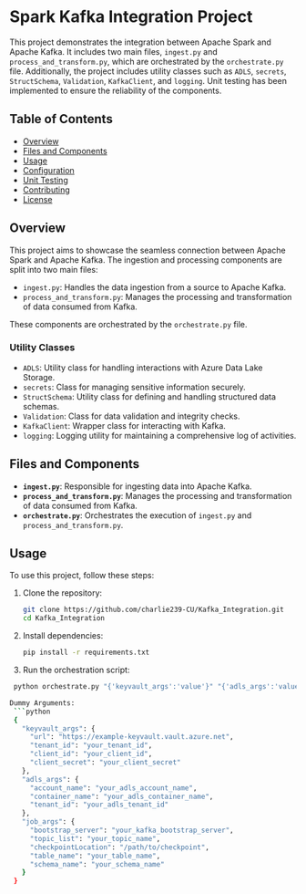 # Spark Kafka Integration Project

This project demonstrates the integration between Apache Spark and Apache Kafka. It includes two main files, `ingest.py` and `process_and_transform.py`, which are orchestrated by the `orchestrate.py` file. Additionally, the project includes utility classes such as `ADLS`, `secrets`, `StructSchema`, `Validation`, `KafkaClient`, and `logging`. Unit testing has been implemented to ensure the reliability of the components.

## Table of Contents

- [Overview](#overview)
- [Files and Components](#files-and-components)
- [Usage](#usage)
- [Configuration](#configuration)
- [Unit Testing](#unit-testing)
- [Contributing](#contributing)
- [License](#license)

## Overview

This project aims to showcase the seamless connection between Apache Spark and Apache Kafka. The ingestion and processing components are split into two main files:

- `ingest.py`: Handles the data ingestion from a source to Apache Kafka.
- `process_and_transform.py`: Manages the processing and transformation of data consumed from Kafka.

These components are orchestrated by the `orchestrate.py` file.

### Utility Classes

- `ADLS`: Utility class for handling interactions with Azure Data Lake Storage.
- `secrets`: Class for managing sensitive information securely.
- `StructSchema`: Utility class for defining and handling structured data schemas.
- `Validation`: Class for data validation and integrity checks.
- `KafkaClient`: Wrapper class for interacting with Kafka.
- `logging`: Logging utility for maintaining a comprehensive log of activities.

## Files and Components

- **`ingest.py`**: Responsible for ingesting data into Apache Kafka.
- **`process_and_transform.py`**: Manages the processing and transformation of data consumed from Kafka.
- **`orchestrate.py`**: Orchestrates the execution of `ingest.py` and `process_and_transform.py`.

## Usage

To use this project, follow these steps:

1. Clone the repository:

   ```bash
   git clone https://github.com/charlie239-CU/Kafka_Integration.git
   cd Kafka_Integration
2. Install dependencies:
   ```bash
   pip install -r requirements.txt
3. Run the orchestration script:
  ```bash
   python orchestrate.py "{'keyvault_args':'value'}" "{'adls_args':'value'}" "{'job_level_args':'value'}"

Dummy Arguments:
   ```python
   {
     "keyvault_args": {
       "url": "https://example-keyvault.vault.azure.net",
       "tenant_id": "your_tenant_id",
       "client_id": "your_client_id",
       "client_secret": "your_client_secret"
     },
     "adls_args": {
       "account_name": "your_adls_account_name",
       "container_name": "your_adls_container_name",
       "tenant_id": "your_adls_tenant_id"
     },
     "job_args": {
       "bootstrap_server": "your_kafka_bootstrap_server",
       "topic_list": "your_topic_name",
       "checkpointLocation": "/path/to/checkpoint",
       "table_name": "your_table_name",
       "schema_name": "your_schema_name"
     }
   }


